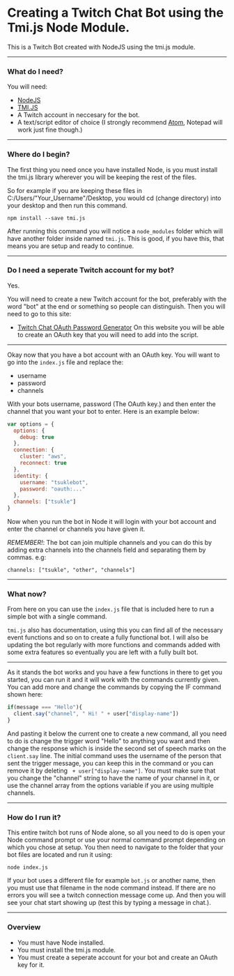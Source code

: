 # Creating a Twitch Chat Bot using the Tmi.js Node Module.
This is a Twitch Bot created with NodeJS using the tmi.js module.

------

### What do I need?
You will need:
* [NodeJS](https://nodejs.org/en/)
* [TMI.JS](https://tmijs.org/)
* A Twitch account in neccesary for the bot.
* A text/script editor of choice (I strongly recommend [Atom](https://atom.io/), Notepad will work just fine though.)

------

### Where do I begin?
The first thing you need once you have installed Node, is you must install the tmi.js library wherever you will be keeping the rest of the files.

So for example if you are keeping these files in C:/Users/"Your_Username"/Desktop, you would cd (change directory) into your desktop and then run this command.

`npm install --save tmi.js`

After running this command you will notice a `node_modules` folder which will have another folder inside named `tmi.js`.
This is good, if you have this, that means you are setup and ready to continue.

------

### Do I need a seperate Twitch account for my bot?
Yes.

You will need to create a new Twitch account for the bot, preferably with the word "bot" at the end or something so people can distinguish. Then you will need to go to this site:
* [Twitch Chat OAuth Password Generator](http://www.twitchapps.com/tmi/)
On this website you will be able to create an OAuth key that you will need to add into the script.

---

Okay now that you have a bot account with an OAuth key. You will want to go into the `index.js` file and replace the:
* username
* password
* channels

With your bots username, password (The OAuth key.) and then enter the channel that you want your bot to enter. Here is an example below:

```js
var options = {
  options: {
    debug: true
  },
  connection: {
    cluster: "aws",
    reconnect: true
  },
  identity: {
    username: "tsuklebot",
    password: "oauth:..."
  },
  channels: ["tsukle"]
}
```  

Now when you run the bot in Node it will login with your bot account and enter the channel or channels you have given it.

*REMEMBER!*: The bot can join multiple channels and you can do this by adding extra channels into the channels field and separating them by commas. e.g:

`channels: ["tsukle", "other", "channels"]`


------

### What now?
From here on you can use the `index.js` file that is included here to run a simple bot with a single command.

`tmi.js` also has documentation, using this you can find all of the necessary event functions and so on to create a fully functional bot.
I will also be updating the bot regularly with more functions and commands added with some extra features so eventually you are left with a fully built bot.

---

As it stands the bot works and you have a few functions in there to get you started, you can run it and it will work with the commands currently given. You can add more and change the commands by copying the IF command shown here:

```javascript
if(message === "Hello"){
  client.say("channel", " Hi! " + user["display-name"])
}
```

And pasting it below the current one to create a new command, all you need to do is change the trigger word "Hello" to anything you want and then change the response which is inside the second set of speech marks on the `client.say` line. The initial command uses the username of the person that sent the trigger message, you can keep this in the command or you can remove it by deleting ` + user["display-name"]`. You must make sure that you change the "channel" string to have the name of your channel in it, or use the channel array from the options variable if you are using multiple channels.

------

### How do I run it?
This entire twitch bot runs of Node alone, so all you need to do is open your Node command prompt or use your normal command prompt depending on which you chose at setup. You then need to navigate to the folder that your bot files are located and run it using:

`node index.js`

If your bot uses a different file for example `bot.js` or another name, then you must use that filename in the node command instead. If there are no errors you will see a twitch connection message come up. And then you will see your chat start showing up (test this by typing a message in chat.).

------

### Overview
* You must have Node installed.
* You must install the tmi.js module.
* You must create a seperate account for your bot and create an OAuth key for it.
